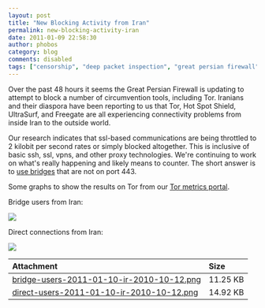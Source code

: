 ```yaml
---
layout: post
title: "New Blocking Activity from Iran"
permalink: new-blocking-activity-iran
date: 2011-01-09 22:58:30
author: phobos
category: blog
comments: disabled
tags: ["censorship", "deep packet inspection", "great persian firewall", "internet censorship", "iran"]
---
```


Over the past 48 hours it seems the Great Persian Firewall is updating to attempt to block a number of circumvention tools, including Tor. Iranians and their diaspora have been reporting to us that Tor, Hot Spot Shield, UltraSurf, and Freegate are all experiencing connectivity problems from inside Iran to the outside world.

Our research indicates that ssl-based communications are being throttled to 2 kilobit per second rates or simply blocked altogether. This is inclusive of basic ssh, ssl, vpns, and other proxy technologies. We're continuing to work on what's really happening and likely means to counter. The short answer is to [use bridges](https://www.torproject.org/docs/bridges.html.en) that are not on port 443.

Some graphs to show the results on Tor from our [Tor metrics portal](https://metrics.torproject.org).

Bridge users from Iran:

![](https://blog.torproject.org/files/bridge-users-2011-01-10-ir-2010-10-12.png)

<!-- more -->

Direct connections from Iran:

![](https://blog.torproject.org/files/direct-users-2011-01-10-ir-2010-10-12.png)

<table>
<thead>
<tr class="header">
<th align="left">Attachment</th>
<th align="left">Size</th>
</tr>
</thead>
<tbody>
<tr class="odd">
<td align="left"><a href="https://blog.torproject.org/files/bridge-users-2011-01-10-ir-2010-10-12.png">bridge-users-2011-01-10-ir-2010-10-12.png</a></td>
<td align="left">11.25 KB</td>
</tr>
<tr class="even">
<td align="left"><a href="https://blog.torproject.org/files/direct-users-2011-01-10-ir-2010-10-12.png">direct-users-2011-01-10-ir-2010-10-12.png</a></td>
<td align="left">14.92 KB</td>
</tr>
</tbody>
</table>


